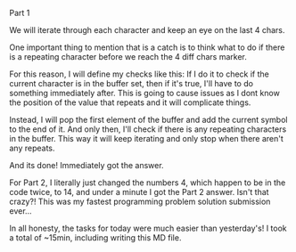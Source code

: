 Part 1

We will iterate through each character and keep an eye on the last 4 chars. 

One important thing to mention that is a catch is to think what to do if there is a repeating character before we reach the 4 diff chars marker.

For this reason, I will define my checks like this: If I do it to check if the current character is in the buffer set, then if it's true, I'll have to do something immediately after. This is going to cause issues as I dont know the position of the value that repeats and it will complicate things.

Instead, I will pop the first element of the buffer and add the current symbol to the end of it. And only then, I'll check if there is any repeating characters in the buffer. This way it will keep iterating and only stop when there aren't any repeats.

And its done! Immediately got the answer.

For Part 2, I literally just changed the numbers 4, which happen to be in the code twice, to 14, and under a minute I got the Part 2 answer. Isn't that crazy?! This was my fastest programming problem solution submission ever...

In all honesty, the tasks for today were much easier than yesterday's! I took a total of ~15min, including writing this MD file.